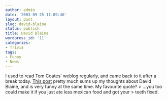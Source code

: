 ```yaml
---
author: admin
date: '2003-09-25 11:09:46'
layout: post
slug: david-blaine
status: publish
title: David Blaine
wordpress_id: '11'
categories:
- Trivia
tags:
- Funny
- News
---
```


I used to read Tom Coates' weblog regularly, and came back to it after a
break today. [This post](http://www.plasticbag.org "plasticbag.org |
weblog") pretty much sums up my thoughts about David Blaine, and is very
funny at the same time. My favourite quote? \> ...you too could make it
if you just ate less mexican food and got your \> teeth fixed.
